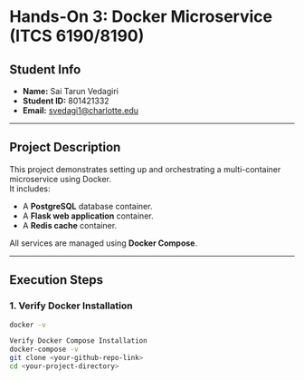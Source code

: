 # Hands-On 3: Docker Microservice (ITCS 6190/8190)

## Student Info
- **Name:** Sai Tarun Vedagiri  
- **Student ID:** 801421332  
- **Email:** svedagi1@charlotte.edu  

---

## Project Description
This project demonstrates setting up and orchestrating a multi-container microservice using Docker.  
It includes:
- A **PostgreSQL** database container.
- A **Flask web application** container.
- A **Redis cache** container.

All services are managed using **Docker Compose**.

---

## Execution Steps

### 1. Verify Docker Installation
```bash
docker -v

Verify Docker Compose Installation
docker-compose -v
git clone <your-github-repo-link>
cd <your-project-directory>
